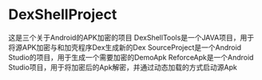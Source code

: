 # DexShellProject
这是三个关于Android的APK加密的项目
DexShellTools是一个JAVA项目，用于将源APK加密与和加壳程序Dex生成新的Dex
SourceProject是一个Android Studio的项目，用于生成一个需要加密的DemoApk
ReforceApk是一个Android Studio项目，用于将加密后的Apk解密，并通过动态加载的方式启动源Apk

